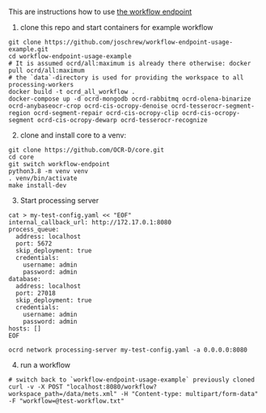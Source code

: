 This are instructions how to use [the workflow endpoint](https://github.com/OCR-D/core/pull/1083)

1. clone this repo and start containers for example workflow
```
git clone https://github.com/joschrew/workflow-endpoint-usage-example.git
cd workflow-endpoint-usage-example
# It is assumed ocrd/all:maximum is already there otherwise: docker pull ocrd/all:maximum
# the `data`-directory is used for providing the workspace to all processing-workers
docker build -t ocrd_all_workflow .
docker-compose up -d ocrd-mongodb ocrd-rabbitmq ocrd-olena-binarize ocrd-anybaseocr-crop ocrd-cis-ocropy-denoise ocrd-tesserocr-segment-region ocrd-segment-repair ocrd-cis-ocropy-clip ocrd-cis-ocropy-segment ocrd-cis-ocropy-dewarp ocrd-tesserocr-recognize
```

2. clone and install core to a venv:
```
git clone https://github.com/OCR-D/core.git
cd core
git switch workflow-endpoint
python3.8 -m venv venv
. venv/bin/activate
make install-dev
```

3. Start processing server
```
cat > my-test-config.yaml << "EOF"
internal_callback_url: http://172.17.0.1:8080
process_queue:
  address: localhost
  port: 5672
  skip_deployment: true
  credentials:
    username: admin
    password: admin
database:
  address: localhost
  port: 27018
  skip_deployment: true
  credentials:
    username: admin
    password: admin
hosts: []
EOF

ocrd network processing-server my-test-config.yaml -a 0.0.0.0:8080
```

4. run a workflow
```
# switch back to `workflow-endpoint-usage-example` previously cloned
curl -v -X POST "localhost:8080/workflow?workspace_path=/data/mets.xml" -H "Content-type: multipart/form-data" -F "workflow=@test-workflow.txt"
```

